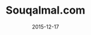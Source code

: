 ---
layout: site
title: "Souqalmal.com"
date: 2015-12-17
categories: [community]
version: 1.4.14
major: 1
minor: 4
patch: 14
slug: souqalmal
link: http://www.souqalmal.com/ae-en
permalink: /sites/:slug
---